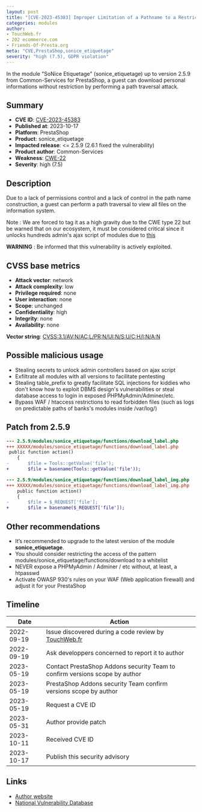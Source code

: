 ```yaml
---
layout: post
title: "[CVE-2023-45383] Improper Limitation of a Pathname to a Restricted Directory in Common-Services - Sonice Etiquetage module for PrestaShop"
categories: modules
author:
- TouchWeb.fr
- 202 ecommerce.com
- Friends-Of-Presta.org
meta: "CVE,PrestaShop,sonice_etiquetage"
severity: "high (7.5), GDPR violation"
---
```


In the module "SoNice Etiquetage" (sonice_etiquetage) up to version 2.5.9 from Common-Services for PrestaShop, a guest can download personal informations without restriction by performing a path traversal attack.

## Summary

* **CVE ID**: [CVE-2023-45383](https://cve.mitre.org/cgi-bin/cvename.cgi?name=CVE-2023-45383)
* **Published at**: 2023-10-17
* **Platform**: PrestaShop
* **Product**: sonice_etiquetage
* **Impacted release**: <= 2.5.9 (2.6.1 fixed the vulnerability)
* **Product author**: Common-Services
* **Weakness**: [CWE-22](https://cwe.mitre.org/data/definitions/22.html)
* **Severity**: high (7.5)

## Description

Due to a lack of permissions control and a lack of control in the path name construction, a guest can perform a path traversal to view all files on the information system.

Note : We are forced to tag it as a high gravity due to the CWE type 22 but be warned that on our ecosystem, it must be considered critical since it unlocks hundreds admin's ajax script of modules due to [this](https://github.com/PrestaShop/PrestaShop/blob/6c05518b807d014ee8edb811041e3de232520c28/classes/Tools.php#L1247)

**WARNING** : Be informed that this vulnerability is actively exploited.

## CVSS base metrics

* **Attack vector**: network
* **Attack complexity**: low
* **Privilege required**: none
* **User interaction**: none
* **Scope**: unchanged
* **Confidentiality**: high
* **Integrity**: none
* **Availability**: none

**Vector string**: [CVSS:3.1/AV:N/AC:L/PR:N/UI:N/S:U/C:H/I:N/A:N](https://nvd.nist.gov/vuln-metrics/cvss/v3-calculator?vector=AV:N/AC:L/PR:N/UI:N/S:U/C:H/I:N/A:N)

## Possible malicious usage

* Stealing secrets to unlock admin controllers based on ajax script
* Exfiltrate all modules with all versions to facilitate pentesting
* Stealing table_prefix to greatly facilitate SQL injections for kiddies who don't know how to exploit DBMS design's vulnerabilities or steal database access to login in exposed PHPMyAdmin/Adminer/etc.
* Bypass WAF / htaccess restrictions to read forbidden files (such as logs on predictable paths of banks's modules inside /var/log/)

## Patch from 2.5.9

```diff
--- 2.5.9/modules/sonice_etiquetage/functions/download_label.php
+++ XXXXX/modules/sonice_etiquetage/functions/download_label.php
 public function action()
    {
-       $file = Tools::getValue('file');
+       $file = basename(Tools::getValue('file'));
```


```diff
--- 2.5.9/modules/sonice_etiquetage/functions/download_label_img.php
+++ XXXXX/modules/sonice_etiquetage/functions/download_label_img.php
    public function action()
    {
-       $file = $_REQUEST['file'];
+       $file = basename($_REQUEST['file']);
```

## Other recommendations

* It’s recommended to upgrade to the latest version of the module **sonice_etiquetage**.
* You should consider restricting the access of the pattern modules/sonice_etiquetage/functions/download to a whitelist
* NEVER expose a PHPMyAdmin / Adminer / etc without, at least, a htpasswd
* Activate OWASP 930's rules on your WAF (Web application firewall) and adjust it for your PrestaShop

## Timeline

| Date | Action |
|--|--|
| 2022-09-19 | Issue discovered during a code review by [TouchWeb.fr](https://www.touchweb.fr) |
| 2022-09-19 | Ask developpers concerned to report it to author |
| 2023-05-19 | Contact PrestaShop Addons security Team to confirm versions scope by author |
| 2023-05-19 | PrestaShop Addons security Team confirm versions scope by author |
| 2023-05-19 | Request a CVE ID |
| 2023-05-31 | Author provide patch |
| 2023-10-11 | Received CVE ID |
| 2023-10-17 | Publish this security advisory |

## Links

* [Author website](https://common-services.com/fr/home-fr/)
* [National Vulnerability Database](https://nvd.nist.gov/vuln/detail/CVE-2023-45383)
